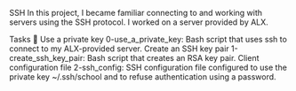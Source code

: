 SSH
In this project, I became familiar connecting to and working with servers using the SSH protocol. I worked on a server provided by ALX.

Tasks 📃
Use a private key
0-use_a_private_key: Bash script that uses ssh to connect to my ALX-provided server.
Create an SSH key pair
1-create_ssh_key_pair: Bash script that creates an RSA key pair.
Client configuration file
2-ssh_config: SSH configuration file configured to use the private key ~/.ssh/school and to refuse authentication using a password.

